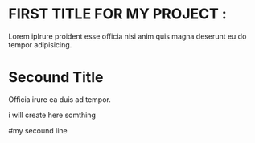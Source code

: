 # FIRST TITLE FOR MY PROJECT :

Lorem ipIrure proident esse officia  nisi anim quis magna deserunt eu do tempor adipisicing. 

# Secound Title
Officia irure ea duis ad tempor.

i will create here somthing

#my secound line